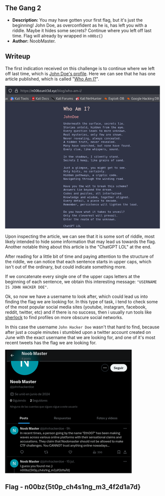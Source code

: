 ## The Gang 2

* **Description:** You may have gotten your first flag, but it's just the beginning! John Doe, as overconfident as he is, has left you with a riddle. Maybe it hides some secrets? Continue where you left off last time. Flag will already by wrapped in `n00bz{}` 
* **Author:** NoobMaster.
## Writeup

The first indication received on this challenge is to continue where we left off last time, which is [John Doe's profile](https://n00bzunit3d.xyz/authors/johndoe). Here we can see that he has one article published, which is called "[Who Am I?](https://n00bzunit3d.xyz/blog/who-am-i/)".

![Pasted Image](Pasted_image_20240804173128.png)

Upon inspecting the article, we can see that it is some sort of riddle, most likely intended to hide some information that may lead us towards the flag. Another notable thing about this article is the "ChatGPT LOL" at the end.

After reading for a little bit of time and paying attention to the structure of the riddle, we can notice that each sentence starts in upper caps, which isn't out of the ordinary, but could indicate something more. 

If we concatenate every single one of the upper caps letters at the beginning of each sentence, we obtain this interesting message: `"USERNAME IS JOHN HACKER DOE"`.

Ok, so now we have a username to look after, which could lead us into finding the flag we are looking for. In this type of task, i tend to check some of the most popular social media sites (youtube, instagram, facebook, reddit, twitter, etc) and if there is no success, then i usually run tools like [sherlock](https://sherlockproject.xyz/) to find profiles on more obscure social networks.

In this case the username `John Hacker Doe` wasn't that hard to find, because after just a couple minutes i stumbled upon a twitter account created on June with the exact username that we are looking for, and one of it's most recent tweets has the flag we are looking for.

![Pasted Image](Pasted_image_20240804173821.png)
## Flag - n00bz{5t0p_ch4s1ng_m3_4f2d1a7d}
